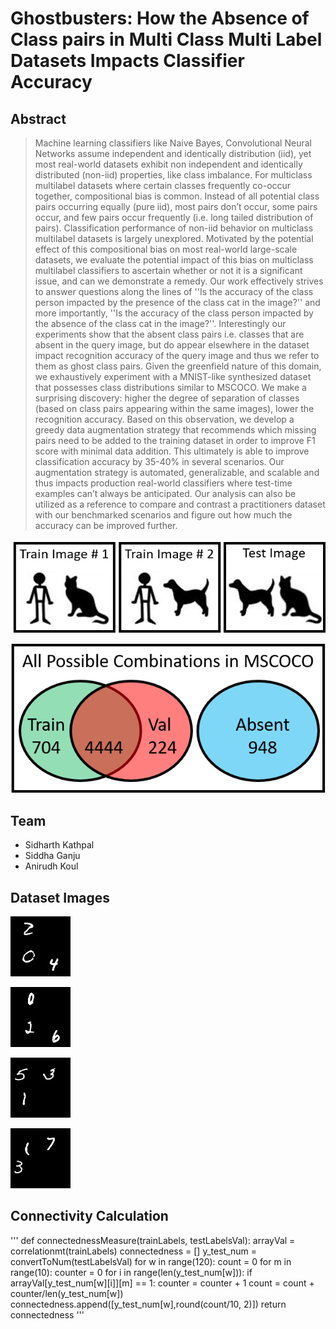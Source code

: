 # Ghostbusters: How the Absence of Class pairs in Multi Class Multi Label Datasets Impacts Classifier Accuracy

## Abstract

> Machine learning classifiers like Naive Bayes, Convolutional Neural Networks assume independent and identically distribution (iid), yet most real-world datasets exhibit non independent and identically distributed (non-iid) properties, like class imbalance. For multiclass multilabel datasets where certain classes frequently co-occur together, compositional bias is common. Instead of all potential class pairs occurring equally (pure iid), most pairs don’t occur, some pairs occur, and few pairs occur frequently (i.e. long tailed distribution of pairs). Classification performance of non-iid behavior on multiclass multilabel datasets is largely unexplored. Motivated by the potential effect of this compositional bias on most real-world large-scale datasets, we evaluate the potential impact of this bias on multiclass multilabel classifiers to ascertain whether or not it is a significant issue, and can we demonstrate a remedy. Our work effectively strives to answer questions along the lines of ''Is the accuracy of the class person impacted by the presence of the class cat in the image?'' and more importantly, ''Is the accuracy of the class person impacted by the absence of the class cat in the image?''. Interestingly our experiments show that the absent class pairs i.e. classes that are absent in the query image, but do appear elsewhere in the dataset impact recognition accuracy of the query image and thus we refer to them as ghost class pairs. Given the greenfield nature of this domain, we exhaustively experiment with a MNIST-like synthesized dataset that possesses class distributions similar to MSCOCO. We make a surprising discovery: higher the degree of separation of classes (based on class pairs appearing within the same images), lower the recognition accuracy. Based on this observation, we develop a greedy data augmentation strategy that recommends which missing pairs need to be added to the training dataset in order to improve F1 score with minimal data addition. This ultimately is able to improve classification accuracy by 35-40\% in several scenarios. Our augmentation strategy is automated, generalizable, and scalable and thus impacts production real-world classifiers where test-time examples can’t always be anticipated. Our analysis can also be utilized as a reference to compare and contrast a practitioners dataset with our benchmarked scenarios and figure out how much the accuracy can be improved further.

![](/Images/cat-person.png) 

![](/Images/pullfig.png)

## Team
- Sidharth Kathpal
- Siddha Ganju
- Anirudh Koul

## Dataset Images

![](/Images/0_2_4_4.jpg) 

![](/Images/0_2_6_5.jpg)

![](/Images/1_3_5_4.jpg) 

![](/Images/1_3_7_5.jpg)

## Connectivity Calculation

''' 
def connectednessMeasure(trainLabels, testLabelsVal):
    arrayVal = correlationmt(trainLabels)
    connectedness = []
    y_test_num = convertToNum(testLabelsVal)
    for w in range(120):
        count = 0
        for m in range(10):
            counter = 0
            for i in range(len(y_test_num[w])):
                if arrayVal[y_test_num[w][i]][m] == 1:
                    counter = counter + 1
            count = count + counter/len(y_test_num[w])
        connectedness.append([y_test_num[w],round(count/10, 2)])
    return connectedness
'''
